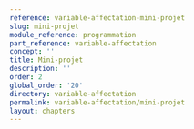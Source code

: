 ```yaml
---
reference: variable-affectation-mini-projet
slug: mini-projet
module_reference: programmation
part_reference: variable-affectation
concept: ''
title: Mini-projet
description: ''
order: 2
global_order: '20'
directory: variable-affectation
permalink: variable-affectation/mini-projet
layout: chapters
---
```

